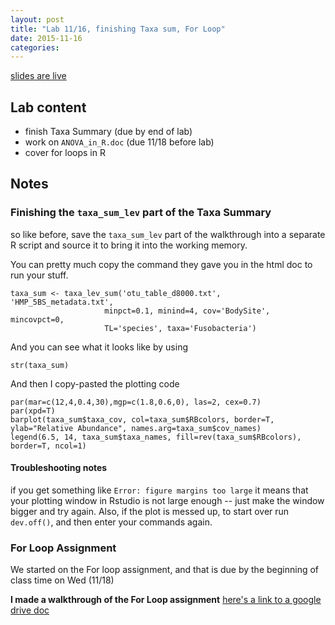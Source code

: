 ```yaml
---
layout: post
title: "Lab 11/16, finishing Taxa sum, For Loop"
date: 2015-11-16
categories:
---
```


[slides are live](https://docs.google.com/presentation/d/1MIDVOz6XPT3w3ykx35MkrYwYRD6EiA9PpVdmsv4fKTc/edit?usp=sharing)

## Lab content 

- finish Taxa Summary (due by end of lab)
- work on `ANOVA_in_R.doc` (due 11/18 before lab)
- cover for loops in R


## Notes


### Finishing the `taxa_sum_lev` part of the Taxa Summary

so like before, save the `taxa_sum_lev` part of the walkthrough into a separate R script and source it to bring it into the working memory.


You can pretty much copy the command they gave you in the html doc to run your stuff.

	taxa_sum <- taxa_lev_sum('otu_table_d8000.txt', 'HMP_5BS_metadata.txt',
                         minpct=0.1, minind=4, cov='BodySite', mincovpct=0,
                         TL='species', taxa='Fusobacteria')

And you can see what it looks like by using 

	str(taxa_sum)

And then I copy-pasted the plotting code

	par(mar=c(12,4,0.4,30),mgp=c(1.8,0.6,0), las=2, cex=0.7)
	par(xpd=T)
	barplot(taxa_sum$taxa_cov, col=taxa_sum$RBcolors, border=T, ylab="Relative Abundance", names.arg=taxa_sum$cov_names)
	legend(6.5, 14, taxa_sum$taxa_names, fill=rev(taxa_sum$RBcolors), border=T, ncol=1)


#### Troubleshooting notes

if you get something like `Error: figure margins too large` it means that your plotting window in Rstudio is not large enough -- just make the window bigger and try again. Also, if the plot is messed up, to start over run `dev.off()`, and then enter your commands again.

### For Loop Assignment

We started on the For loop assignment, and that is due by the beginning of class time on Wed (11/18)

**I made a walkthrough of the For Loop assignment** [here's a link to a google drive doc](https://drive.google.com/file/d/0Bxn_LX4s5eomenlUdlphVVl2NlU/view?usp=sharing)


